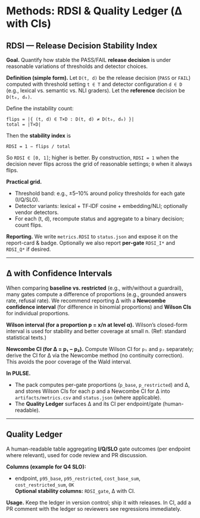 # Methods: RDSI & Quality Ledger (Δ with CIs)

## RDSI — Release Decision Stability Index
**Goal.** Quantify how stable the PASS/FAIL **release decision** is under reasonable variations of thresholds and detector choices.

**Definition (simple form).**
Let `D(t, d)` be the release decision (`PASS` or `FAIL`) computed with threshold setting `t ∈ T` and detector configuration `d ∈ D` (e.g., lexical vs. semantic vs. NLI graders). Let the **reference** decision be `D(t₀, d₀)`.

Define the instability count:
```
flips = |{ (t, d) ∈ T×D : D(t, d) ≠ D(t₀, d₀) }|
total = |T×D|
```
Then the **stability index** is
```
RDSI = 1 − flips / total
```
So `RDSI ∈ [0, 1]`; higher is better. By construction, `RDSI = 1` when the decision never flips across the grid of reasonable settings; `0` when it always flips.

**Practical grid.**
- Threshold band: e.g., ±5–10% around policy thresholds for each gate (I/Q/SLO).  
- Detector variants: lexical + TF‑IDF cosine + embedding/NLI; optionally vendor detectors.  
- For each (t, d), recompute status and aggregate to a binary decision; count flips.

**Reporting.** We write `metrics.RDSI` to `status.json` and expose it on the report-card & badge. Optionally we also report **per-gate** `RDSI_I*` and `RDSI_Q*` if desired.

---

## Δ with Confidence Intervals
When comparing **baseline vs. restricted** (e.g., with/without a guardrail), many gates compute a difference of proportions (e.g., grounded answers rate, refusal rate). We recommend reporting Δ with a **Newcombe confidence interval** (for difference in binomial proportions) and **Wilson CIs** for individual proportions.

**Wilson interval (for a proportion p = x/n at level α).**
Wilson’s closed-form interval is used for stability and better coverage at small n. (Ref: standard statistical texts.)

**Newcombe CI (for Δ = p₁ − p₂).**
Compute Wilson CI for `p₁` and `p₂` separately; derive the CI for Δ via the Newcombe method (no continuity correction). This avoids the poor coverage of the Wald interval.

**In PULSE.**
- The pack computes per-gate proportions (`p_base`, `p_restricted`) and Δ, and stores Wilson CIs for each p and a Newcombe CI for Δ into `artifacts/metrics.csv` and `status.json` (where applicable).  
- The **Quality Ledger** surfaces Δ and its CI per endpoint/gate (human-readable).

---

## Quality Ledger
A human-readable table aggregating **I/Q/SLO** gate outcomes (per endpoint where relevant), used for code review and PR discussion.

**Columns (example for Q4 SLO):**
- endpoint, `p95_base`, `p95_restricted`, `cost_base_sum`, `cost_restricted_sum`, `OK`  
**Optional stability columns:** `RDSI_gate`, Δ with CI.

**Usage.** Keep the ledger in version control; ship it with releases. In CI, add a PR comment with the ledger so reviewers see regressions immediately.
